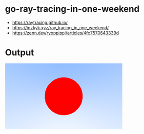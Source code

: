 # go-ray-tracing-in-one-weekend

- https://raytracing.github.io/
- https://inzkyk.xyz/ray_tracing_in_one_weekend/
- https://zenn.dev/ryoppippi/articles/4fc7570643339d

# Output

![](out.png)
